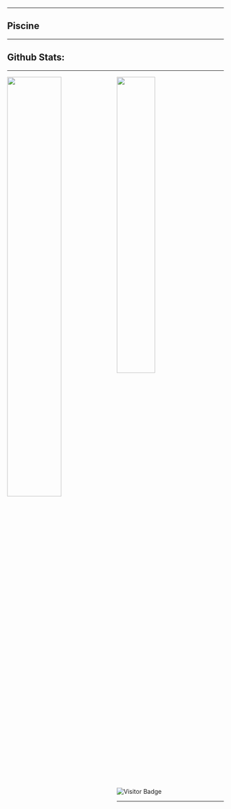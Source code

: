 

---
## Piscine

---

## Github Stats:

---

<img align="left" width="50%" src="https://github-readme-stats.vercel.app/api?username=alpardayalman&show_icons=true&count_private=true&theme=blue-green" />
<img width="42%" src="https://github-readme-stats.vercel.app/api/top-langs/?username=alpardayalman&layout=compact&count_private=true&theme=blue-green" />

![Visitor Badge](https://visitor-badge.laobi.icu/badge?page_id=alpardayalman1.alpardayalman)

---

